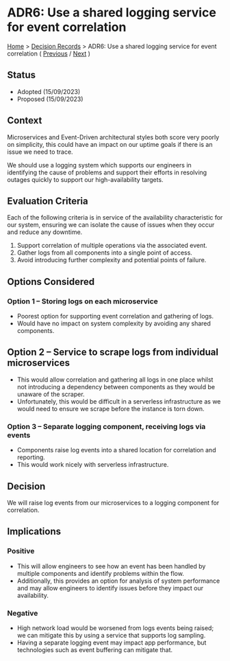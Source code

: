 # ADR6: Use a shared logging service for event correlation

[Home](../README.md) > [Decision Records](../README.md#decision-records) > ADR6: Use a shared logging service for event correlation ( [Previous](./adr5-use-geo-replication.md) / [Next](../5-additional-considerations/1-deployment-and-operation.md) )

## Status

* Adopted (15/09/2023)
* Proposed (15/09/2023)

## Context

Microservices and Event-Driven architectural styles both score very poorly on simplicity, this could have an impact on our uptime goals if there is an issue we need to trace.

We should use a logging system which supports our engineers in identifying the cause of problems and support their efforts in resolving outages quickly to support our high-availability targets.

## Evaluation Criteria

Each of the following criteria is in service of the availability characteristic for our system, ensuring we can isolate the cause of issues when they occur and reduce any downtime.

1. Support correlation of multiple operations via the associated event.
2. Gather logs from all components into a single point of access.
3. Avoid introducing further complexity and potential points of failure.

## Options Considered

### Option 1 – Storing logs on each microservice

* Poorest option for supporting event correlation and gathering of logs.
* Would have no impact on system complexity by avoiding any shared components.

## Option 2 – Service to scrape logs from individual microservices

* This would allow correlation and gathering all logs in one place whilst not introducing a dependency between components as they would be unaware of the scraper.
* Unfortunately, this would be difficult in a serverless infrastructure as we would need to ensure we scrape before the instance is torn down.

### Option 3 – Separate logging component, receiving logs via events

* Components raise log events into a shared location for correlation and reporting.
* This would work nicely with serverless infrastructure.

## Decision

We will raise log events from our microservices to a logging component for correlation.

## Implications

### Positive

* This will allow engineers to see how an event has been handled by multiple components and identify problems within the flow.
* Additionally, this provides an option for analysis of system performance and may allow engineers to identify issues before they impact our availability.

### Negative

* High network load would be worsened from logs events being raised; we can mitigate this by using a service that supports log sampling.
* Having a separate logging event may impact app performance, but technologies such as event buffering can mitigate that.
